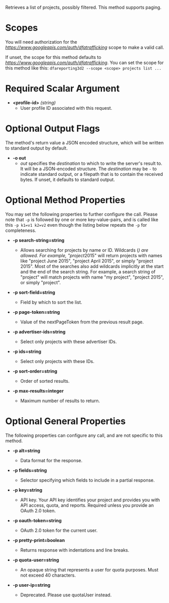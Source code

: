 Retrieves a list of projects, possibly filtered. This method supports paging.
# Scopes

You will need authorization for the *https://www.googleapis.com/auth/dfatrafficking* scope to make a valid call.

If unset, the scope for this method defaults to *https://www.googleapis.com/auth/dfatrafficking*.
You can set the scope for this method like this: `dfareporting3d2 --scope <scope> projects list ...`
# Required Scalar Argument
* **&lt;profile-id&gt;** *(string)*
    - User profile ID associated with this request.

# Optional Output Flags

The method's return value a JSON encoded structure, which will be written to standard output by default.

* **-o out**
    - *out* specifies the *destination* to which to write the server's result to.
      It will be a JSON-encoded structure.
      The *destination* may be `-` to indicate standard output, or a filepath that is to contain the received bytes.
      If unset, it defaults to standard output.
# Optional Method Properties

You may set the following properties to further configure the call. Please note that `-p` is followed by one 
or more key-value-pairs, and is called like this `-p k1=v1 k2=v2` even though the listing below repeats the
`-p` for completeness.

* **-p search-string=string**
    - Allows searching for projects by name or ID. Wildcards (*) are allowed. For example, &#34;project*2015&#34; will return projects with names like &#34;project June 2015&#34;, &#34;project April 2015&#34;, or simply &#34;project 2015&#34;. Most of the searches also add wildcards implicitly at the start and the end of the search string. For example, a search string of &#34;project&#34; will match projects with name &#34;my project&#34;, &#34;project 2015&#34;, or simply &#34;project&#34;.

* **-p sort-field=string**
    - Field by which to sort the list.

* **-p page-token=string**
    - Value of the nextPageToken from the previous result page.

* **-p advertiser-ids=string**
    - Select only projects with these advertiser IDs.

* **-p ids=string**
    - Select only projects with these IDs.

* **-p sort-order=string**
    - Order of sorted results.

* **-p max-results=integer**
    - Maximum number of results to return.

# Optional General Properties

The following properties can configure any call, and are not specific to this method.

* **-p alt=string**
    - Data format for the response.

* **-p fields=string**
    - Selector specifying which fields to include in a partial response.

* **-p key=string**
    - API key. Your API key identifies your project and provides you with API access, quota, and reports. Required unless you provide an OAuth 2.0 token.

* **-p oauth-token=string**
    - OAuth 2.0 token for the current user.

* **-p pretty-print=boolean**
    - Returns response with indentations and line breaks.

* **-p quota-user=string**
    - An opaque string that represents a user for quota purposes. Must not exceed 40 characters.

* **-p user-ip=string**
    - Deprecated. Please use quotaUser instead.
